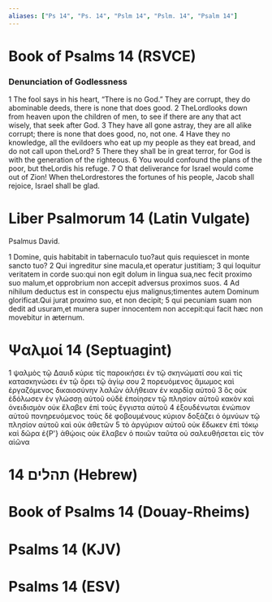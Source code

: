 ```yaml
---
aliases: ["Ps 14", "Ps. 14", "Pslm 14", "Pslm. 14", "Psalm 14"]
---
```



# Book of Psalms 14 (RSVCE)

### Denunciation of Godlessness
1 The fool says in his heart, “There is no God.” They are corrupt, they do abominable deeds, there is none that does good.
2 TheLordlooks down from heaven upon the children of men, to see if there are any that act wisely, that seek after God.
3 They have all gone astray, they are all alike corrupt; there is none that does good, no, not one.
4 Have they no knowledge, all the evildoers who eat up my people as they eat bread, and do not call upon theLord?
5 There they shall be in great terror, for God is with the generation of the righteous.
6 You would confound the plans of the poor, but theLordis his refuge.
7 O that deliverance for Israel would come out of Zion! When theLordrestores the fortunes of his people, Jacob shall rejoice, Israel shall be glad.


# Liber Psalmorum 14 (Latin Vulgate)

 Psalmus David.

1 Domine, quis habitabit in tabernaculo tuo?aut quis requiescet in monte sancto tuo?
2 Qui ingreditur sine macula,et operatur justitiam;
3 qui loquitur veritatem in corde suo:qui non egit dolum in lingua sua,nec fecit proximo suo malum,et opprobrium non accepit adversus proximos suos.
4 Ad nihilum deductus est in conspectu ejus malignus;timentes autem Dominum glorificat.Qui jurat proximo suo, et non decipit;
5 qui pecuniam suam non dedit ad usuram,et munera super innocentem non accepit:qui facit hæc non movebitur in æternum.


# Ψαλμοί 14 (Septuagint)

1 ψαλμὸς τῷ Δαυιδ κύριε τίς παροικήσει ἐν τῷ σκηνώματί σου καὶ τίς κατασκηνώσει ἐν τῷ ὄρει τῷ ἁγίῳ σου
2 πορευόμενος ἄμωμος καὶ ἐργαζόμενος δικαιοσύνην λαλῶν ἀλήθειαν ἐν καρδίᾳ αὐτοῦ
3 ὃς οὐκ ἐδόλωσεν ἐν γλώσσῃ αὐτοῦ οὐδὲ ἐποίησεν τῷ πλησίον αὐτοῦ κακὸν καὶ ὀνειδισμὸν οὐκ ἔλαβεν ἐπὶ τοὺς ἔγγιστα αὐτοῦ
4 ἐξουδένωται ἐνώπιον αὐτοῦ πονηρευόμενος τοὺς δὲ φοβουμένους κύριον δοξάζει ὁ ὀμνύων τῷ πλησίον αὐτοῦ καὶ οὐκ ἀθετῶν
5 τὸ ἀργύριον αὐτοῦ οὐκ ἔδωκεν ἐπὶ τόκῳ καὶ δῶρα ἐ{P'} ἀθῴοις οὐκ ἔλαβεν ὁ ποιῶν ταῦτα οὐ σαλευθήσεται εἰς τὸν αἰῶνα


# 14 תהלים (Hebrew)


# Book of Psalms 14 (Douay-Rheims)


# Psalms 14 (KJV)


# Psalms 14 (ESV)


